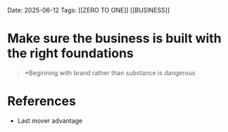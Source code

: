 Date: 2025-06-12
Tags: [[ZERO TO ONE]] [[BUSINESS]] 

# Make sure the business is built with the right foundations

>*Beginning with brand rather than substance is dangerous 
# References 
- Last mover advantage
